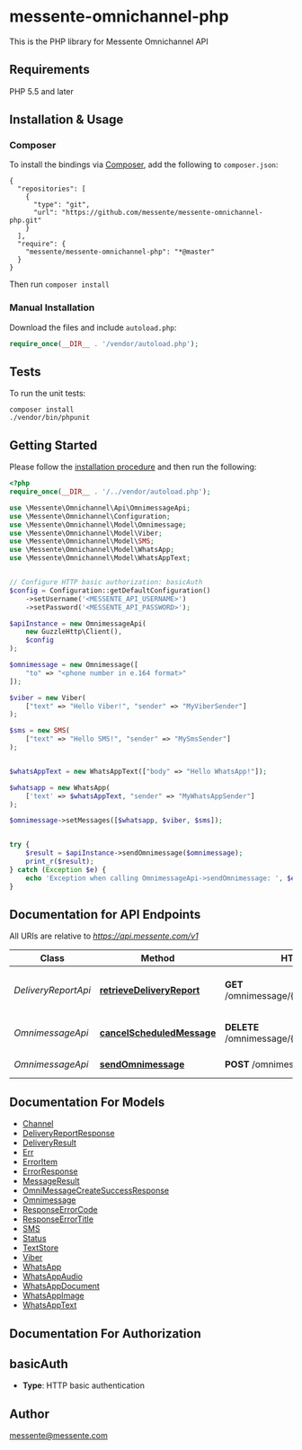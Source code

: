 # messente-omnichannel-php

This is the PHP library for Messente Omnichannel API

## Requirements

PHP 5.5 and later

## Installation & Usage
### Composer

To install the bindings via [Composer](http://getcomposer.org/), add the following to `composer.json`:

```
{
  "repositories": [
    {
      "type": "git",
      "url": "https://github.com/messente/messente-omnichannel-php.git"
    }
  ],
  "require": {
    "messente/messente-omnichannel-php": "*@master"
  }
}
```

Then run `composer install`

### Manual Installation

Download the files and include `autoload.php`:

```php
require_once(__DIR__ . '/vendor/autoload.php');
```

## Tests

To run the unit tests:

```
composer install
./vendor/bin/phpunit
```

## Getting Started

Please follow the [installation procedure](#installation--usage) and then run the following:

```php
<?php
require_once(__DIR__ . '/../vendor/autoload.php');

use \Messente\Omnichannel\Api\OmnimessageApi;
use \Messente\Omnichannel\Configuration;
use \Messente\Omnichannel\Model\Omnimessage;
use \Messente\Omnichannel\Model\Viber;
use \Messente\Omnichannel\Model\SMS;
use \Messente\Omnichannel\Model\WhatsApp;
use \Messente\Omnichannel\Model\WhatsAppText;


// Configure HTTP basic authorization: basicAuth
$config = Configuration::getDefaultConfiguration()
    ->setUsername('<MESSENTE_API_USERNAME>')
    ->setPassword('<MESSENTE_API_PASSWORD>');

$apiInstance = new OmnimessageApi(
    new GuzzleHttp\Client(),
    $config
);

$omnimessage = new Omnimessage([
	"to" => "<phone number in e.164 format>"
]);

$viber = new Viber(
    ["text" => "Hello Viber!", "sender" => "MyViberSender"]
);

$sms = new SMS(
    ["text" => "Hello SMS!", "sender" => "MySmsSender"]
);


$whatsAppText = new WhatsAppText(["body" => "Hello WhatsApp!"]);

$whatsapp = new WhatsApp(
	['text' => $whatsAppText, "sender" => "MyWhatsAppSender"]
);

$omnimessage->setMessages([$whatsapp, $viber, $sms]);


try {
    $result = $apiInstance->sendOmnimessage($omnimessage);
    print_r($result);
} catch (Exception $e) {
    echo 'Exception when calling OmnimessageApi->sendOmnimessage: ', $e->getMessage(), PHP_EOL;
}
```

## Documentation for API Endpoints

All URIs are relative to *https://api.messente.com/v1*

Class | Method | HTTP request | Description
------------ | ------------- | ------------- | -------------
*DeliveryReportApi* | [**retrieveDeliveryReport**](docs/Api/DeliveryReportApi.md#retrievedeliveryreport) | **GET** /omnimessage/{omnimessage_id}/status | Retrieves the delivery report for the Omnimessage
*OmnimessageApi* | [**cancelScheduledMessage**](docs/Api/OmnimessageApi.md#cancelscheduledmessage) | **DELETE** /omnimessage/{omnimessage_id} | Cancels a scheduled Omnimessage
*OmnimessageApi* | [**sendOmnimessage**](docs/Api/OmnimessageApi.md#sendomnimessage) | **POST** /omnimessage | Sends an Omnimessage


## Documentation For Models

 - [Channel](docs/Model/Channel.md)
 - [DeliveryReportResponse](docs/Model/DeliveryReportResponse.md)
 - [DeliveryResult](docs/Model/DeliveryResult.md)
 - [Err](docs/Model/Err.md)
 - [ErrorItem](docs/Model/ErrorItem.md)
 - [ErrorResponse](docs/Model/ErrorResponse.md)
 - [MessageResult](docs/Model/MessageResult.md)
 - [OmniMessageCreateSuccessResponse](docs/Model/OmniMessageCreateSuccessResponse.md)
 - [Omnimessage](docs/Model/Omnimessage.md)
 - [ResponseErrorCode](docs/Model/ResponseErrorCode.md)
 - [ResponseErrorTitle](docs/Model/ResponseErrorTitle.md)
 - [SMS](docs/Model/SMS.md)
 - [Status](docs/Model/Status.md)
 - [TextStore](docs/Model/TextStore.md)
 - [Viber](docs/Model/Viber.md)
 - [WhatsApp](docs/Model/WhatsApp.md)
 - [WhatsAppAudio](docs/Model/WhatsAppAudio.md)
 - [WhatsAppDocument](docs/Model/WhatsAppDocument.md)
 - [WhatsAppImage](docs/Model/WhatsAppImage.md)
 - [WhatsAppText](docs/Model/WhatsAppText.md)


## Documentation For Authorization


## basicAuth

- **Type**: HTTP basic authentication


## Author

messente@messente.com


